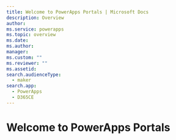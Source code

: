 ```yaml
---
title: Welcome to PowerApps Portals | Microsoft Docs
description: Overview
author: 
ms.service: powerapps
ms.topic: overview
ms.date: 
ms.author: 
manager: 
ms.custom: ""
ms.reviewer: ""
ms.assetid: 
search.audienceType: 
  - maker
search.app: 
  - PowerApps
  - D365CE
---
```


# Welcome to PowerApps Portals


